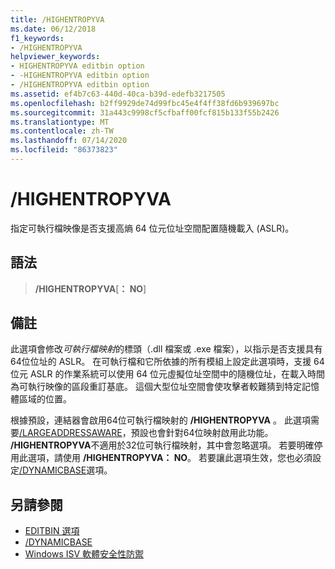 ```yaml
---
title: /HIGHENTROPYVA
ms.date: 06/12/2018
f1_keywords:
- /HIGHENTROPYVA
helpviewer_keywords:
- HIGHENTROPYVA editbin option
- -HIGHENTROPYVA editbin option
- /HIGHENTROPYVA editbin option
ms.assetid: ef4b7c63-440d-40ca-b39d-edefb3217505
ms.openlocfilehash: b2ff9929de74d99fbc45e4f4ff38fd6b939697bc
ms.sourcegitcommit: 31a443c9998cf5cfbaff00fcf815b133f55b2426
ms.translationtype: MT
ms.contentlocale: zh-TW
ms.lasthandoff: 07/14/2020
ms.locfileid: "86373823"
---
```

# <a name="highentropyva"></a>/HIGHENTROPYVA

指定可執行檔映像是否支援高熵 64 位元位址空間配置隨機載入 (ASLR)。

## <a name="syntax"></a>語法

> **/HIGHENTROPYVA**[**： NO**]

## <a name="remarks"></a>備註

此選項會修改*可執行檔映射*的標頭（.dll 檔案或 .exe 檔案），以指示是否支援具有64位位址的 ASLR。 在可執行檔和它所依據的所有模組上設定此選項時，支援 64 位元 ASLR 的作業系統可以使用 64 位元虛擬位址空間中的隨機位址，在載入時間為可執行映像的區段重訂基底。 這個大型位址空間會使攻擊者較難猜到特定記憶體區域的位置。

根據預設，連結器會啟用64位可執行檔映射的 **/HIGHENTROPYVA** 。 此選項需要[/LARGEADDRESSAWARE](largeaddressaware.md)，預設也會針對64位映射啟用此功能。 **/HIGHENTROPYVA**不適用於32位可執行檔映射，其中會忽略選項。 若要明確停用此選項，請使用 **/HIGHENTROPYVA： NO**。 若要讓此選項生效，您也必須設定[/DYNAMICBASE](dynamicbase.md)選項。

## <a name="see-also"></a>另請參閱

- [EDITBIN 選項](editbin-options.md)
- [/DYNAMICBASE](dynamicbase.md)
- [Windows ISV 軟體安全性防禦](https://docs.microsoft.com/previous-versions/bb430720(v=msdn.10))
